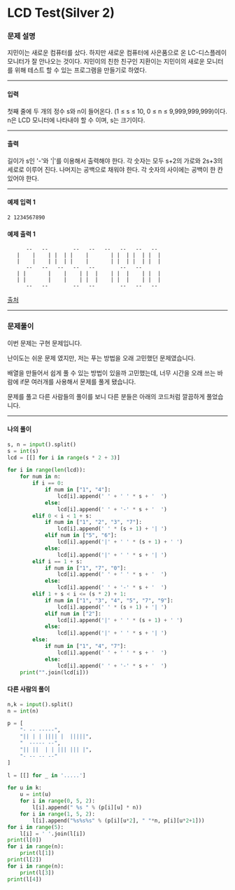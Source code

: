 # LCD Test(Silver 2)

### 문제 설명

지민이는 새로운 컴퓨터를 샀다. 하지만 새로운 컴퓨터에 사은품으로 온 LC-디스플레이 모니터가 잘 안나오는 것이다. 지민이의 친한 친구인 지환이는 지민이의 새로운 모니터를 위해 테스트 할 수 있는 프로그램을 만들기로 하였다.   

---

#### 입력

첫째 줄에 두 개의 정수 s와 n이 들어온다. (1 ≤ s ≤ 10, 0 ≤ n ≤ 9,999,999,999)이다. n은 LCD 모니터에 나타내야 할 수 이며, s는 크기이다.       

---

#### 출력

길이가 s인 '-'와 '|'를 이용해서 출력해야 한다. 각 숫자는 모두 s+2의 가로와 2s+3의 세로로 이루어 진다. 나머지는 공백으로 채워야 한다. 각 숫자의 사이에는 공백이 한 칸 있어야 한다.

---
#### 예제 입력 1

~~~
2 1234567890
~~~

#### 예제 출력 1

~~~
      --   --        --   --   --   --   --   --  
   |    |    | |  | |    |       | |  | |  | |  | 
   |    |    | |  | |    |       | |  | |  | |  | 
      --   --   --   --   --        --   --       
   | |       |    |    | |  |    | |  |    | |  | 
   | |       |    |    | |  |    | |  |    | |  | 
      --   --        --   --        --   --   --  
~~~

[출처](https://www.acmicpc.net/problem/2290)

---

### 문제풀이

이번 문제는 구현 문제입니다.   

난이도는 쉬운 문제 였지만, 저는 푸는 방법을 오래 고민했던 문제였습니다.   

배열을 만들어서 쉽게 풀 수 있는 방법이 있을까 고민했는데, 너무 시간을 오래 쓰는 바람에 if문 여러개를 사용해서 문제를 풀게 됐습니다.   

문제를 풀고 다른 사람들의 풀이를 보니 다른 분들은 아래의 코드처럼 깔끔하게 풀었습니다.    

---

#### 나의 풀이

~~~python
s, n = input().split()
s = int(s)
lcd = [[] for i in range(s * 2 + 3)]

for i in range(len(lcd)):
    for num in n:
        if i == 0:
            if num in ["1", "4"]:
                lcd[i].append(' ' + ' ' * s + '  ')
            else:
                lcd[i].append(' ' + '-' * s + '  ')
        elif 0 < i < 1 + s:
            if num in ["1", "2", "3", "7"]:
                lcd[i].append(' ' * (s + 1) + '| ')
            elif num in ["5", "6"]:
                lcd[i].append('|' + ' ' * (s + 1) + ' ')
            else:
                lcd[i].append('|' + ' ' * s + '| ')
        elif i == 1 + s:
            if num in ["1", "7", "0"]:
                lcd[i].append(' ' + ' ' * s + '  ')
            else:
                lcd[i].append(' ' + '-' * s + '  ')
        elif 1 + s < i <= (s * 2) + 1:
            if num in ["1", "3", "4", "5", "7", "9"]:
                lcd[i].append(' ' * (s + 1) + '| ')
            elif num in ["2"]:
                lcd[i].append('|' + ' ' * (s + 1) + ' ')
            else:
                lcd[i].append('|' + ' ' * s + '| ')
        else:
            if num in ["1", "4", "7"]:
                lcd[i].append(' ' + ' ' * s + '  ')
            else:
                lcd[i].append(' ' + '-' * s + '  ')
    print("".join(lcd[i]))
~~~

#### 다른 사람의 풀이

~~~python
n,k = input().split()
n = int(n)

p = [
	"- -- -----",
	"|| | | |||| |  |||||",
	"  ----- --",
	"|| ||  | | ||| ||| |",
	"- -- -- --"
]

l = [[] for _ in '.....']

for u in k:
	u = int(u)
	for i in range(0, 5, 2):
		l[i].append(" %s " % (p[i][u] * n))
	for i in range(1, 5, 2):
		l[i].append("%s%s%s" % (p[i][u*2], " "*n, p[i][u*2+1]))
for i in range(5):
	l[i] = ' '.join(l[i])
print(l[0])
for i in range(n):
	print(l[1])
print(l[2])
for i in range(n):
	print(l[3])
print(l[4])
~~~
